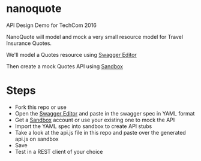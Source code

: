 # nanoquote
API Design Demo for TechCom 2016

NanoQuote will model and mock a very small resource model for Travel Insurance Quotes. 

We'll model a Quotes resource using [Swagger Editor](http://editor.swagger.io/)

Then create a mock Quotes API using [Sandbox](http://getsandbox.com)

# Steps
* Fork this repo or use 
* Open the [Swagger Editor](http://editor.swagger.io/) and paste in the swagger spec in YAML format
* Get a [Sandbox](http://getsandbox.com) account or use your existing one to mock the API
 * Import the YAML spec into sandbox to create API stubs
 * Take a look at the api.js file in this repo and paste over the generated api.js on sandbox
 * Save 
* Test in a REST client of your choice


